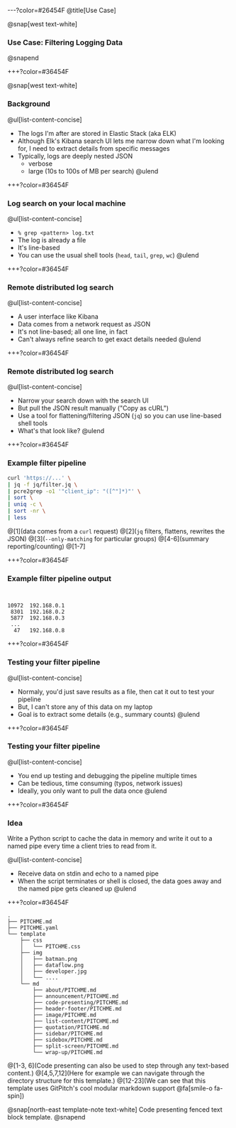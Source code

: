 ---?color=#26454F
@title[Use Case]

@snap[west text-white]
### Use Case: Filtering Logging Data
@snapend

+++?color=#36454F

@snap[west text-white]
### Background

@ul[list-content-concise]
- The logs I'm after are stored in Elastic Stack (aka ELK)
- Although Elk's Kibana search UI lets me narrow down what I'm looking for, I need to extract details from specific messages
- Typically, logs are deeply nested JSON
  - verbose
  - large (10s to 100s of MB per search)
@ulend

+++?color=#36454F

### Log search on your local machine

@ul[list-content-concise]
- `% grep <pattern> log.txt`
- The log is already a file
- It's line-based
- You can use the usual shell tools (`head`, `tail`, `grep`, `wc`)
@ulend

+++?color=#36454F

### Remote distributed log search

@ul[list-content-concise]
- A user interface like Kibana
- Data comes from a network request as JSON
- It's not line-based; all one line, in fact
- Can't always refine search to get exact details needed
@ulend

+++?color=#36454F

### Remote distributed log search

@ul[list-content-concise]
- Narrow your search down with the search UI
- But pull the JSON result manually ("Copy as cURL")
- Use a tool for flattening/filtering JSON (`jq`) so you can use line-based shell tools
- What's that look like?
@ulend


+++?color=#36454F

### Example filter pipeline

```bash
curl 'https://...' \
| jq -f jq/filter.jq \
| pcre2grep -o1 '"client_ip": "([^"]*)"' \
| sort \
| uniq -c \
| sort -nr \
| less
```
@[1](data comes from a ` curl ` request)
@[2](`jq` filters, flattens, rewrites the JSON)
@[3](`--only-matching` for particular groups)
@[4-6](summary reporting/counting)
@[1-7]

+++?color=#36454F

### Example filter pipeline output

```text


10972  192.168.0.1
 8301  192.168.0.2
 5877  192.168.0.3
 ...
  47   192.168.0.8
```

+++?color=#36454F

### Testing your filter pipeline

@ul[list-content-concise]
- Normaly, you'd just save results as a file, then cat it out to test your pipeline
- But, I can't store any of this data on my laptop
- Goal is to extract some details (e.g., summary counts)
@ulend

+++?color=#36454F

### Testing your filter pipeline

@ul[list-content-concise]
- You end up testing and debugging the pipeline multiple times
- Can be tedious, time consuming (typos, network issues)
- Ideally, you only want to pull the data once
@ulend


+++?color=#36454F

### Idea

Write a Python script to cache the data in memory and write it out to a named pipe every time a client tries to read from it.

@ul[list-content-concise]
- Receive data on stdin and echo to a named pipe
- When the script terminates or shell is closed, the data goes away and the named pipe gets cleaned up
@ulend

+++?color=#36454F

```text
.
├── PITCHME.md
├── PITCHME.yaml
└── template
    ├── css
    │   └── PITCHME.css
    ├── img
    │   ├── batman.png
    │   ├── dataflow.png
    │   ├── developer.jpg
    │   └── ....
    └── md
        ├── about/PITCHME.md
        ├── announcement/PITCHME.md
        ├── code-presenting/PITCHME.md
        ├── header-footer/PITCHME.md
        ├── image/PITCHME.md
        ├── list-content/PITCHME.md
        ├── quotation/PITCHME.md
        ├── sidebar/PITCHME.md
        ├── sidebox/PITCHME.md
        ├── split-screen/PITCHME.md
        └── wrap-up/PITCHME.md
```

@[1-3, 6](Code presenting can also be used to step through any text-based content.)
@[4,5,7,12](Here for example we can navigate through the directory structure for this template.)
@[12-23](We can see that this template uses GitPitch's cool modular markdown support @fa[smile-o fa-spin])

@snap[north-east template-note text-white]
Code presenting fenced text block template.
@snapend
